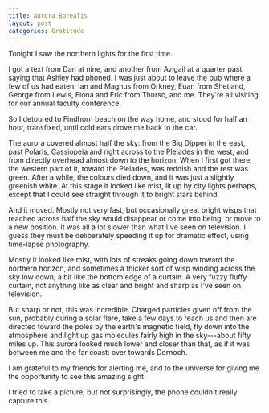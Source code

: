 ```yaml
---
title: Aurora Borealis
layout: post
categories: Gratitude
---
```


Tonight I saw the northern lights for the first time.

I got a text from Dan at nine, and another from Avigail at a quarter past saying
that Ashley had phoned. I was just about to leave the pub where a few of us had
eaten: Ian and Magnus from Orkney, Euan from Shetland, George from Lewis, Fiona
and Eric from Thurso, and me. They're all visiting for our annual faculty
conference.

So I detoured to Findhorn beach on the way home, and stood for half an hour,
transfixed, until cold ears drove me back to the car.

The aurora covered almost half the sky: from the Big Dipper in the east, past
Polaris, Cassiopeia and right across to the Pleiades in the west, and from
directly overhead almost down to the horizon. When I first got there, the
western part of it, toward the Pleiades, was reddish and the rest was green.
After a while, the colours died down, and it was just a slightly greenish white.
At this stage it looked like mist, lit up by city lights perhaps, except that I
could see straight through it to bright stars behind.

And it moved. Mostly not very fast, but occasionally great bright wisps that
reached across half the sky would disappear or come into being, or move to a new
position. It was all a lot slower than what I've seen on television. I guess
they must be deliberately speeding it up for dramatic effect, using time-lapse
photography.

Mostly it looked like mist, with lots of streaks going down toward the northern
horizon, and sometimes a thicker sort of wisp winding across the sky low down,
a bit like the bottom edge of a curtain. A very fuzzy fluffy curtain, not
anything like as clear and bright and sharp as I've seen on television.

But sharp or not, this was incredible. Charged particles given off from the sun,
probably during a solar flare, take a few days to reach us and then are directed
toward the poles by the earth's magnetic field, fly down into the atmosphere and
light up gas molecules fairly high in the sky---about fifty miles up. This
aurora looked much lower and closer than that, as if it was between me and the
far coast: over towards Dornoch.

I am grateful to my friends for alerting me, and to the universe for giving me
the opportunity to see this amazing sight.

I tried to take a picture, but not surprisingly, the phone couldn't really
capture this.
